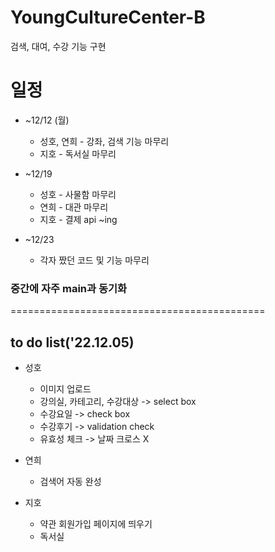 # YoungCultureCenter-B
검색, 대여, 수강 기능 구현

# 일정
+ ~12/12 (월)
  + 성호, 연희 - 강좌, 검색 기능 마무리
  + 지호 - 독서실 마무리

+ ~12/19
  + 성호 - 사물함 마무리
  + 연희 - 대관 마무리
  + 지호 - 결제 api ~ing

+ ~12/23
  + 각자 짰던 코드 및 기능 마무리

### 중간에 자주 main과 동기화


============================================

## to do list('22.12.05)
- 성호
  + 이미지 업로드
  + 강의실, 카테고리, 수강대상 -> select box
  + 수강요일 -> check box
  + 수강후기 -> validation check
  + 유효성 체크 -> 날짜 크로스 X

- 연희
  + 검색어 자동 완성

- 지호
  + 약관 회원가입 페이지에 띄우기
  + 독서실
